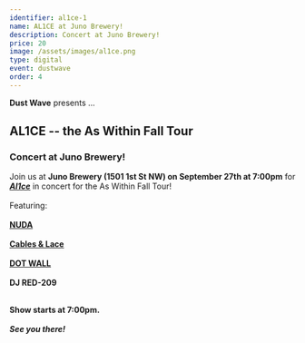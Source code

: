 ```yaml
---
identifier: al1ce-1
name: AL1CE at Juno Brewery!
description: Concert at Juno Brewery!
price: 20
image: /assets/images/al1ce.png
type: digital
event: dustwave
order: 4
---
```

<strong>Dust Wave</strong> presents ...
<br>
<h2>AL1CE -- the As Within Fall Tour</h2>
<h3>Concert at Juno Brewery!</h3>
Join us at <strong>Juno Brewery (1501 1st St NW) on September 27th at 7:00pm</strong> for <a href="https://www.instagram.com/alicemusicofficial/" target="_blank"><strong><i>Al1ce</i></strong></a> in concert for the As Within Fall Tour!
<br><br>
Featuring:
<br><br>
<a href="https://www.instagram.com/nuda_music/" target="_blank"><strong>NUDA</strong></a>
<br><br>
<a href="https://www.instagram.com/cablesandlacemusic/" target="_blank"><strong>Cables & Lace</strong></a>
<br><br>
<a href="https://www.instagram.com/dotwall.wall_/" target="_blank"><strong>DOT WALL</strong></a>
<br><br>
<strong>DJ RED-209</strong><br><br>

<strong>Show starts at 7:00pm.</strong>
<br><br>
<strong><i>See you there!</i></strong>